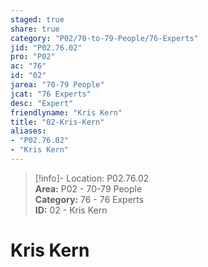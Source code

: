 ```yaml
---  
staged: true  
share: true  
category: "P02/70-to-79-People/76-Experts"  
jid: "P02.76.02"  
pro: "P02"  
ac: "76"  
id: "02"  
jarea: "70-79 People"  
jcat: "76 Experts"  
desc: "Expert"  
friendlyname: "Kris Kern"  
title: "02-Kris-Kern"  
aliases:   
- "P02.76.02"  
- "Kris Kern"  
---  
```

>[!info]- Location: P02.76.02  
>**Area:** P02 - 70-79 People  
>**Category:** 76 - 76 Experts  
>**ID:** 02 - Kris Kern  
  
# Kris Kern  
  
  
